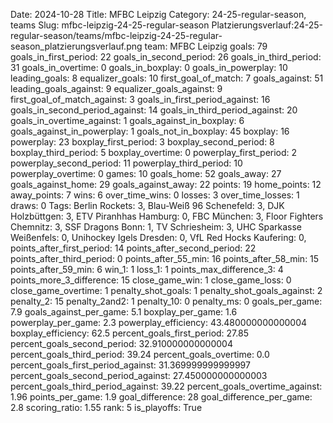 Date: 2024-10-28
Title: MFBC Leipzig
Category: 24-25-regular-season, teams
Slug: mfbc-leipzig-24-25-regular-season
Platzierungsverlauf:24-25-regular-season/teams/mfbc-leipzig-24-25-regular-season_platzierungsverlauf.png
team: MFBC Leipzig
goals: 79
goals_in_first_period: 22
goals_in_second_period: 26
goals_in_third_period: 31
goals_in_overtime: 0
goals_in_boxplay: 0
goals_in_powerplay: 10
leading_goals: 8
equalizer_goals: 10
first_goal_of_match: 7
goals_against: 51
leading_goals_against: 9
equalizer_goals_against: 9
first_goal_of_match_against: 3
goals_in_first_period_against: 16
goals_in_second_period_against: 14
goals_in_third_period_against: 20
goals_in_overtime_against: 1
goals_against_in_boxplay: 6
goals_against_in_powerplay: 1
goals_not_in_boxplay: 45
boxplay: 16
powerplay: 23
boxplay_first_period: 3
boxplay_second_period: 8
boxplay_third_period: 5
boxplay_overtime: 0
powerplay_first_period: 2
powerplay_second_period: 11
powerplay_third_period: 10
powerplay_overtime: 0
games: 10
goals_home: 52
goals_away: 27
goals_against_home: 29
goals_against_away: 22
points: 19
home_points: 12
away_points: 7
wins: 6
over_time_wins: 0
losses: 3
over_time_losses: 1
draws: 0
Tags:  Berlin Rockets: 3,  Blau-Weiß 96 Schenefeld: 3,  DJK Holzbüttgen: 3,  ETV Piranhhas Hamburg: 0,  FBC München: 3,  Floor Fighters Chemnitz: 3,  SSF Dragons Bonn: 1,  TV Schriesheim: 3,  UHC Sparkasse Weißenfels: 0,  Unihockey Igels Dresden: 0,  VfL Red Hocks Kaufering: 0,
points_after_first_period: 14
points_after_second_period: 22
points_after_third_period: 0
points_after_55_min: 16
points_after_58_min: 15
points_after_59_min: 6
win_1: 1
loss_1: 1
points_max_difference_3: 4
points_more_3_difference: 15
close_game_win: 1
close_game_loss: 0
close_game_overtime: 1
penalty_shot_goals: 1
penalty_shot_goals_against: 2
penalty_2: 15
penalty_2and2: 1
penalty_10: 0
penalty_ms: 0
goals_per_game: 7.9
goals_against_per_game: 5.1
boxplay_per_game: 1.6
powerplay_per_game: 2.3
powerplay_efficiency: 43.480000000000004
boxplay_efficiency: 62.5
percent_goals_first_period: 27.85
percent_goals_second_period: 32.910000000000004
percent_goals_third_period: 39.24
percent_goals_overtime: 0.0
percent_goals_first_period_against: 31.369999999999997
percent_goals_second_period_against: 27.450000000000003
percent_goals_third_period_against: 39.22
percent_goals_overtime_against: 1.96
points_per_game: 1.9
goal_difference: 28
goal_difference_per_game: 2.8
scoring_ratio: 1.55
rank: 5
is_playoffs: True

